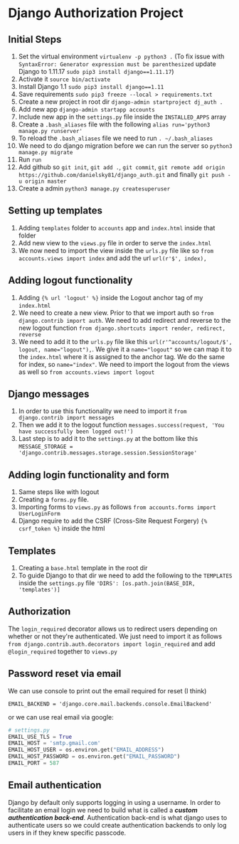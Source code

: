 # Django Authorization Project

## Initial Steps

1. Set the virtual environment `virtualenv -p python3 .` (To fix issue with `SyntaxError: Generator expression must be parenthesized` update Django to 1.11.17 `sudo pip3 install django==1.11.17`)
1. Activate it `source bin/activate`
1. Install Django 1.1 `sudo pip3 install django==1.11`
1. Save requirements `sudo pip3 freeze --local > requirements.txt`
1. Create a new project in root dir `django-admin startproject dj_auth .`
1. Add new app `django-admin startapp accounts`
1. Include new app in the `settings.py` file inside the `INSTALLED_APPS` array
1. Create a `.bash_aliases` file with the following `alias run='python3 manage.py runserver'`
1. To reload the `.bash_aliases` file we need to run `. ~/.bash_aliases`
1. We need to do django migration before we can run the server so `python3 manage.py migrate`
1. Run `run`
1. Add github so `git init`, `git add .`, `git commit`, `git remote add origin https://github.com/danielsky81/django_auth.git` and finally `git push -u origin master`
1. Create a admin `python3 manage.py createsuperuser`

## Setting up templates

1. Adding `templates` folder to `accounts` app and `index.html` inside that folder
1. Add new view to the `views.py` file in order to serve the `index.html`
1. We now need to import the view inside the `urls.py` file like so `from accounts.views import index` and add the url `url(r'$', index),`

## Adding logout functionality

1. Adding `{% url 'logout' %}` inside the Logout anchor tag of my `index.html`
1. We need to create a new view. Prior to that we import auth so `from django.contrib import auth`. We need to add redirect and reverse to the new logout function `from django.shortcuts import render, redirect, reverse`
1. We need to add it to the `urls.py` file like this `url(r'^accounts/logout/$', logout, name="logout"),`. We give it a `name="logout"` so we can map it to the `index.html` where it is assigned to the anchor tag. We do the same for index, so `name="index"`. We need to import the logout from the views as well so `from accounts.views import logout`

## Django messages

1. In order to use this functionality we need to import it `from django.contrib import messages`
1. Then we add it to the logout function `messages.success(request, 'You have successfully been logged out!')`
1. Last step is to add it to the `settings.py` at the bottom like this `MESSAGE_STORAGE = 'django.contrib.messages.storage.session.SessionStorage'`

## Adding login functionality and form

1. Same steps like with logout
1. Creating a `forms.py` file.
1. Importing forms to `views.py` as follows `from accounts.forms import UserLoginForm`
1. Django require to add the CSRF (Cross-Site Request Forgery) `{% csrf_token %}` inside the html

## Templates

1. Creating a `base.html` template in the root dir
1. To guide Django to that dir we need to add the following to the `TEMPLATES` inside the `settings.py` file `'DIRS': [os.path.join(BASE_DIR, 'templates')]`

## Authorization

The `login_required` decorator allows us to redirect users depending on whether or not they're authenticated. We just need to import it as follows `from django.contrib.auth.decorators import login_required` and add `@login_required` together to `views.py`

## Password reset via email

We can use console to print out the email required for reset (I think)

`EMAIL_BACKEND = 'django.core.mail.backends.console.EmailBackend'`

or we can use real email via google:

```py
# settings.py
EMAIL_USE_TLS = True
EMAIL_HOST = 'smtp.gmail.com'
EMAIL_HOST_USER = os.environ.get("EMAIL_ADDRESS")
EMAIL_HOST_PASSWORD = os.environ.get("EMAIL_PASSWORD")
EMAIL_PORT = 587
```

## Email authentication

Django by default only supports logging in using a username. In order to facilitate an email login we need to build what is called a ***custom authentication back-end***. Authentication back-end is what django uses to authenticate users so we could create authentication backends to only log users in if they knew specific passcode.